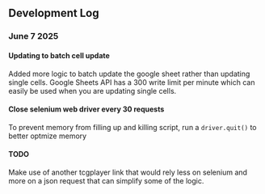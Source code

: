 
## Development Log

### June 7 2025

#### Updating to batch cell update
Added more logic to batch update the google sheet rather than updating single cells.  Google Sheets API
has a 300 write limit per minute which can easily be used when you are updating single cells.

#### Close selenium web driver every 30 requests
To prevent memory from filling up and killing script, run a `driver.quit()` to better optmize memory


#### TODO
Make use of another tcgplayer link that would rely less on selenium and more on a json request that can simplify some of the logic.  